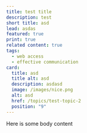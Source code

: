 ```yaml
---
title: test title
description: test
short title: asd
lead: asdas
featured: true
print: true
related content: true
tags:
  - web access
  - effective communication
card:
  title: asd
  title alt: asd
  description: asdasd
  image: /images/nice.png
  alt: asd
  href: /topics/test-topic-2
  position: "9"
---
```

Here is some body content